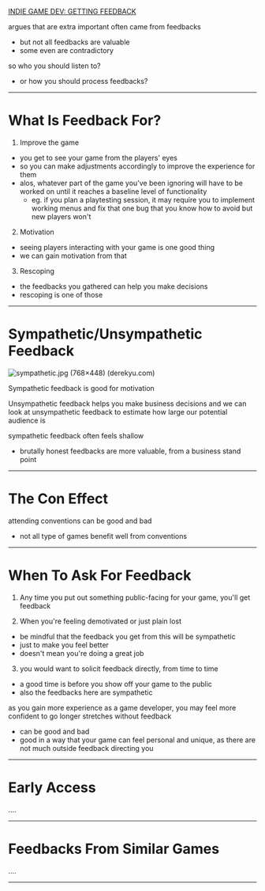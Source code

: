[INDIE GAME DEV: GETTING FEEDBACK](https://www.derekyu.com/makegames/feedback.html)

argues that are extra important often came from feedbacks
* but not all feedbacks are valuable
* some even are contradictory

so who you should listen to?
* or how you should process feedbacks?
___

# What Is Feedback For?

1. Improve the game
* you get to see your game from the players' eyes
* so you can make adjustments accordingly to improve the experience for them
* alos, whatever part of the game you've been ignoring will have to be worked on until it reaches a baseline level of functionality
	* eg. if you plan a playtesting session, it may require you to implement working menus and fix that one bug that you know how to avoid but new players won't

2. Motivation
* seeing players interacting with your game is one good thing
* we can gain motivation from that

3. Rescoping
* the feedbacks you gathered can help you make decisions
* rescoping is one of those
___

# Sympathetic/Unsympathetic Feedback

![sympathetic.jpg (768×448) (derekyu.com)](https://www.derekyu.com/makegames/images/feedback/sympathetic.jpg)

Sympathetic feedback is good for motivation

Unsympathetic feedback helps you make business decisions
and we can look at unsympathetic feedback to estimate how large our potential audience is

sympathetic feedback often feels shallow
* brutally honest feedbacks are more valuable, from a business stand point
___

# The Con Effect

attending conventions can be good and bad
* not all type of games benefit well from conventions
___

# When To Ask For Feedback

1. Any time you put out something public-facing for your game, you'll get feedback

2. When you're feeling demotivated or just plain lost
* be mindful that the feedback you get from this will be sympathetic
* just to make you feel better
* doesn't mean you're doing a great job

3. you would want to solicit feedback directly, from time to time
* a good time is before you show off your game to the public
* also the feedbacks here are sympathetic

as you gain more experience as a game developer, you may feel more confident to go longer stretches without feedback
* can be good and bad
* good in a way that your game can feel personal and unique, as there are not much outside feedback directing you
___

# Early Access

....
___

# Feedbacks From Similar Games

....
___
